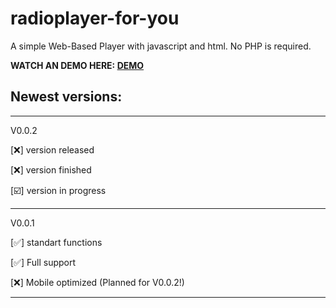 # radioplayer-for-you
A simple Web-Based Player with javascript and html. No PHP is required. 

**WATCH AN DEMO HERE: [DEMO](https://janikfrb.github.io/radioplayer-for-you/)**

## Newest versions:
---

V0.0.2

[:x:] version released

[:x:] version finished

[☑️] version in progress


---
V0.0.1

[:white_check_mark:] standart functions

[:white_check_mark:] Full support

[:x:] Mobile optimized (Planned for V0.0.2!)

---
